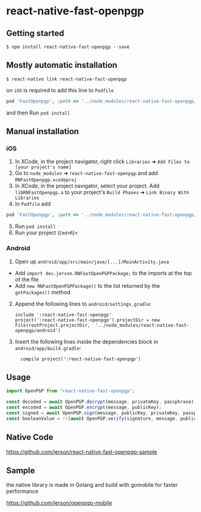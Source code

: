 # react-native-fast-openpgp

## Getting started

`$ npm install react-native-fast-openpgp --save`

## Mostly automatic installation

`$ react-native link react-native-fast-openpgp`

on `iOS` is required to add this line to `Podfile`

```ruby
pod 'FastOpenpgp', :path => '../node_modules/react-native-fast-openpgp/ios/native'
```

and then Run `pod install`

## Manual installation

### iOS

1. In XCode, in the project navigator, right click `Libraries` ➜ `Add Files to [your project's name]`
2. Go to `node_modules` ➜ `react-native-fast-openpgp` and add `RNFastOpenpgp.xcodeproj`
3. In XCode, in the project navigator, select your project. Add `libRNFastOpenpgp.a` to your project's `Build Phases` ➜ `Link Binary With Libraries`
4. In `Podfile` add

```ruby
pod 'FastOpenpgp', :path => '../node_modules/react-native-fast-openpgp/ios/native'
```

5. Run `pod install`
6. Run your project (`Cmd+R`)<

### Android

1. Open up `android/app/src/main/java/[...]/MainActivity.java`

- Add `import dev.jerson.RNFastOpenPGPPackage;` to the imports at the top of the file
- Add `new RNFastOpenPGPPackage()` to the list returned by the `getPackages()` method

2. Append the following lines to `android/settings.gradle`:
   ```
   include ':react-native-fast-openpgp'
   project(':react-native-fast-openpgp').projectDir = new File(rootProject.projectDir, 	'../node_modules/react-native-fast-openpgp/android')
   ```
3. Insert the following lines inside the dependencies block in `android/app/build.gradle`:
   ```
     compile project(':react-native-fast-openpgp')
   ```

## Usage

```javascript
import OpenPGP from "react-native-fast-openpgp";

const decoded = await OpenPGP.decrypt(message, privateKey, passphrase);
const encoded = await OpenPGP.encrypt(message, publicKey);
const signed = await OpenPGP.sign(message, publicKey, privateKey, passphrase);
const booleanValue = !!(await OpenPGP.verify(signature, message, publicKey));
```

## Native Code

https://github.com/jerson/react-native-fast-openpgp-sample

## Sample

the native library is made in Golang and build with gomobile for faster performance

https://github.com/jerson/openpgp-mobile
